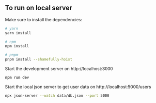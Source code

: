 ## To run on local server

Make sure to install the dependencies:

```bash
# yarn
yarn install

# npm
npm install

# pnpm
pnpm install --shamefully-hoist
```

Start the development server on http://localhost:3000

```bash
npm run dev
```

Start the local json server to get user data on http://localhost:5000/users

```bash
npx json-server --watch data/db.json --port 5000
```